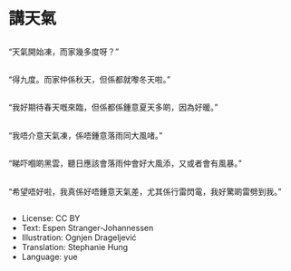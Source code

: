 # 講天氣

##
“天氣開始凍，而家幾多度呀？”

##
“得九度。而家仲係秋天，但係都就嚟冬天啦。”

##
“我好期待春天嘅來臨，但係都係鍾意夏天多啲，因為好暖。”

##
“我唔介意天氣凍，係唔鍾意落雨同大風啫。”

##
“睇吓嗰啲黑雲，聽日應該會落雨仲會好大風添，又或者會有風暴。”

##
“希望唔好啦，我真係好唔鍾意天氣差，尤其係行雷閃電，我好驚啲雷劈到我。”

##
* License: CC BY
* Text: Espen Stranger-Johannessen
* Illustration: Ognjen Drageljević
* Translation: Stephanie Hung
* Language: yue
